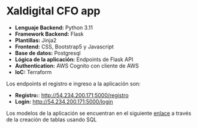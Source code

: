 # Xaldigital CFO app

* **Lenguaje Backend:** Python 3.11
* **Framework Backend:** Flask
* **Plantillas:** Jinja2
* **Frontend:** CSS, Bootstrap5 y Javascript
* **Base de datos:** Postgresql
* **Lógica de la aplicación:** Endpoints de Flask API
* **Authentication:** AWS Cognito con cliente de AWS
* **IoC:** Terraform

Los endpoints el registro e ingreso a la aplicación son:
* **Registro:**: http://54.234.200.171:5000/registro
* **Login:** http://54.234.200.171:5000/login

Los modelos de la aplicación se encuentran en el siguiente [enlace](app/utils/create_tables.py) a través de la creación de tablas usando SQL


